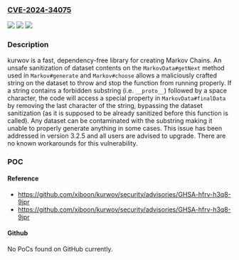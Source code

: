 ### [CVE-2024-34075](https://cve.mitre.org/cgi-bin/cvename.cgi?name=CVE-2024-34075)
![](https://img.shields.io/static/v1?label=Product&message=kurwov&color=blue)
![](https://img.shields.io/static/v1?label=Version&message=%3D%20%3E%3D%203.1.0%2C%20%3C%203.2.5%20&color=brighgreen)
![](https://img.shields.io/static/v1?label=Vulnerability&message=CWE-502%3A%20Deserialization%20of%20Untrusted%20Data&color=brighgreen)

### Description

kurwov is a fast, dependency-free library for creating Markov Chains. An unsafe sanitization of dataset contents on the `MarkovData#getNext` method used in `Markov#generate` and `Markov#choose` allows a maliciously crafted string on the dataset to throw and stop the function from running properly. If a string contains a forbidden substring (i.e. `__proto__`) followed by a space character, the code will access a special property in `MarkovData#finalData` by removing the last character of the string, bypassing the dataset sanitization (as it is supposed to be already sanitized before this function is called). Any dataset can be contaminated with the substring making it unable to properly generate anything in some cases. This issue has been addressed in version 3.2.5 and all users are advised to upgrade. There are no known workarounds for this vulnerability.

### POC

#### Reference
- https://github.com/xiboon/kurwov/security/advisories/GHSA-hfrv-h3q8-9jpr
- https://github.com/xiboon/kurwov/security/advisories/GHSA-hfrv-h3q8-9jpr

#### Github
No PoCs found on GitHub currently.

